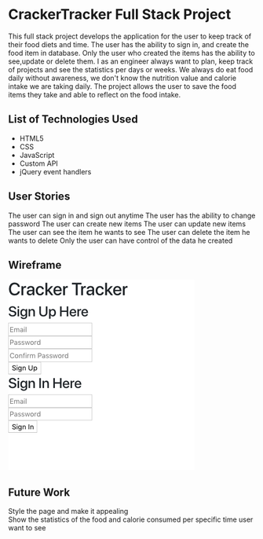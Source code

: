 # CrackerTracker Full Stack Project

This full stack project develops the application for the user to keep track of their food diets and time. The user has the ability to sign in, and create the food item in database. Only the user who created the items has the ability to see,update or delete them.
I as an engineer always want to plan, keep track of projects and see the statistics per days or weeks. We always do eat food daily without awareness, we don't know the nutrition value and calorie intake we are taking daily. The project allows the user to save the food items they take and able to reflect on the food intake.

## List of Technologies Used
<ul>
<li> HTML5 </li>
<li> CSS</li>
<li> JavaScript</li>
<li> Custom API </li>
<li> jQuery event handlers </li>
</ul>

## User Stories
The user can sign in and sign out anytime
The user has the ability to change password
The user can create new items
The user can update new items
The user can see the item he wants to see
The user can delete the item he wants to delete
Only the user can have control of the data he created

## Wireframe
![Alt Wireframe 1](part1.png?raw=true)


## Future Work
Style the page and make it appealing </br>
Show the statistics of the food and calorie consumed per specific time user want to see </br>
